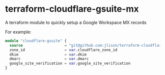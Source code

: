# terraform-cloudflare-gsuite-mx
A terraform module to quickly setup a Google Workspace MX records

For example:
```terraform
module "cloudflare-gsuite" {
  source                   = "git@github.com:jlison/terraform-cloudflare-gsuite-mx.git"
  zone_id                  = var.cloudflare_zone_id
  dkim                     = var.dkim
  dmarc                    = var.dmarc
  google_site_verification = var.google_site_verification
}
```
